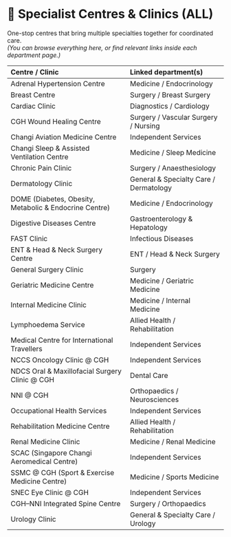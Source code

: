 # 🏥 Specialist Centres & Clinics (ALL)

One-stop centres that bring multiple specialties together for coordinated care.  
*(You can browse everything here, or find relevant links inside each department page.)*

| **Centre / Clinic** | **Linked department(s)** |
|:--|:--|
| Adrenal Hypertension Centre | Medicine / Endocrinology |
| Breast Centre | Surgery / Breast Surgery |
| Cardiac Clinic | Diagnostics / Cardiology |
| CGH Wound Healing Centre | Surgery / Vascular Surgery / Nursing |
| Changi Aviation Medicine Centre | Independent Services |
| Changi Sleep & Assisted Ventilation Centre | Medicine / Sleep Medicine |
| Chronic Pain Clinic | Surgery / Anaesthesiology |
| Dermatology Clinic | General & Specialty Care / Dermatology |
| DOME (Diabetes, Obesity, Metabolic & Endocrine Centre) | Medicine / Endocrinology |
| Digestive Diseases Centre | Gastroenterology & Hepatology |
| FAST Clinic | Infectious Diseases |
| ENT & Head & Neck Surgery Centre | ENT / Head & Neck Surgery |
| General Surgery Clinic | Surgery |
| Geriatric Medicine Centre | Medicine / Geriatric Medicine |
| Internal Medicine Clinic | Medicine / Internal Medicine |
| Lymphoedema Service | Allied Health / Rehabilitation |
| Medical Centre for International Travellers | Independent Services |
| NCCS Oncology Clinic @ CGH | Independent Services |
| NDCS Oral & Maxillofacial Surgery Clinic @ CGH | Dental Care |
| NNI @ CGH | Orthopaedics / Neurosciences |
| Occupational Health Services | Independent Services |
| Rehabilitation Medicine Centre | Allied Health / Rehabilitation |
| Renal Medicine Clinic | Medicine / Renal Medicine |
| SCAC (Singapore Changi Aeromedical Centre) | Independent Services |
| SSMC @ CGH (Sport & Exercise Medicine Centre) | Medicine / Sports Medicine |
| SNEC Eye Clinic @ CGH | Independent Services |
| CGH–NNI Integrated Spine Centre | Surgery / Orthopaedics |
| Urology Clinic | General & Specialty Care / Urology |
